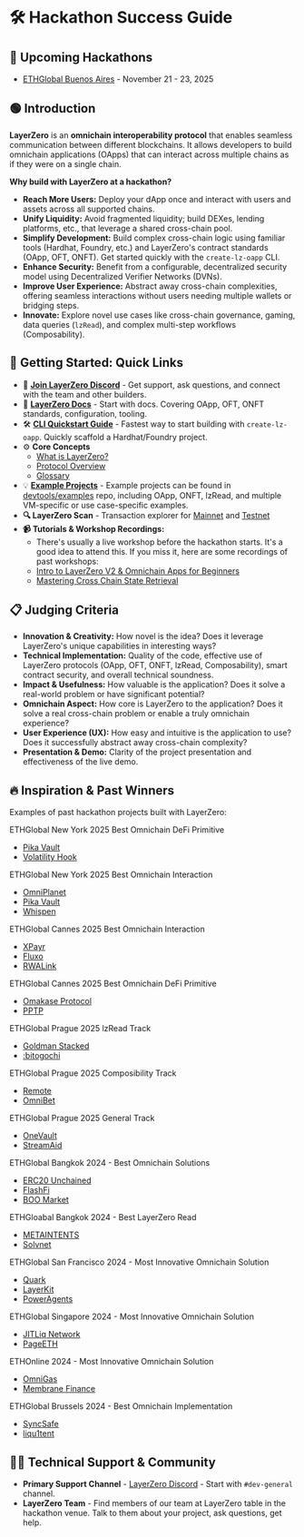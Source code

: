 # 🛠️ **Hackathon Success Guide**

## 📅 Upcoming Hackathons

- [ETHGlobal Buenos Aires](https://ethglobal.com/events/buenosaires) - November 21 - 23, 2025

## 🟢 Introduction

**LayerZero** is an **omnichain interoperability protocol** that enables seamless communication between different blockchains. It allows developers to build omnichain applications (OApps) that can interact across multiple chains as if they were on a single chain.

**Why build with LayerZero at a hackathon?**

- **Reach More Users:** Deploy your dApp once and interact with users and assets across all supported chains.
- **Unify Liquidity:** Avoid fragmented liquidity; build DEXes, lending platforms, etc., that leverage a shared cross-chain pool.
- **Simplify Development:** Build complex cross-chain logic using familiar tools (Hardhat, Foundry, etc.) and LayerZero's contract standards (OApp, OFT, ONFT). Get started quickly with the `create-lz-oapp` CLI.
- **Enhance Security:** Benefit from a configurable, decentralized security model using Decentralized Verifier Networks (DVNs).
- **Improve User Experience:** Abstract away cross-chain complexities, offering seamless interactions without users needing multiple wallets or bridging steps.
- **Innovate:** Explore novel use cases like cross-chain governance, gaming, data queries (`lzRead`), and complex multi-step workflows (Composability).

## 🚀 Getting Started: Quick Links

- 💬 **[Join LayerZero Discord](https://discord.gg/ktbvm8Nkcr)** - Get support, ask questions, and connect with the team and other builders.
- 📖 **[LayerZero Docs](https://docs.layerzero.network/v2/developers/evm/overview)** - Start with docs. Covering OApp, OFT, ONFT standards, configuration, tooling.
- 🛠️ **[CLI Quickstart Guide](https://docs.layerzero.network/v2/developers/evm/create-lz-oapp/start)** - Fastest way to start building with `create-lz-oapp`. Quickly scaffold a Hardhat/Foundry project.
- ⚙️ **Core Concepts**
  - [What is LayerZero?](https://docs.layerzero.network/v2/concepts/getting-started/what-is-layerzero)
  - [Protocol Overview](https://docs.layerzero.network/v2/concepts/protocol/protocol-overview)
  - [Glossary](https://docs.layerzero.network/v2/concepts/glossary)
- 💡 **[Example Projects](https://github.com/LayerZero-Labs/devtools/tree/main/examples)** - Example projects can be found in [devtools/examples](https://github.com/LayerZero-Labs/devtools/tree/main/examples) repo, including OApp, ONFT, lzRead, and multiple VM-specific or use case-specific examples.
- **🔍 LayerZero Scan** - Transaction explorer for [Mainnet](https://layerzeroscan.com/) and [Testnet](https://testnet.layerzeroscan.com/)
- **📹 Tutorials & Workshop Recordings:**
  - There's usually a live workshop before the hackathon starts. It's a good idea to attend this. If you miss it, here are some recordings of past workshops:
  - [Intro to LayerZero V2 & Omnichain Apps for Beginners](https://www.youtube.com/watch?v=W0J_Jz76apE)
  - [Mastering Cross Chain State Retrieval](https://www.youtube.com/watch?v=DEvfd44q5ys)

## 📋 Judging Criteria

- **Innovation & Creativity:** How novel is the idea? Does it leverage LayerZero's unique capabilities in interesting ways?
- **Technical Implementation:** Quality of the code, effective use of LayerZero protocols (OApp, OFT, ONFT, lzRead, Composability), smart contract security, and overall technical soundness.
- **Impact & Usefulness:** How valuable is the application? Does it solve a real-world problem or have significant potential?
- **Omnichain Aspect:** How core is LayerZero to the application? Does it solve a real cross-chain problem or enable a truly omnichain experience?
- **User Experience (UX):** How easy and intuitive is the application to use? Does it successfully abstract away cross-chain complexity?
- **Presentation & Demo:** Clarity of the project presentation and effectiveness of the live demo.

## 🔥 Inspiration & Past Winners

Examples of past hackathon projects built with LayerZero:

ETHGlobal New York 2025 Best Omnichain DeFi Primitive
- [Pika Vault](https://ethglobal.com/showcase/pika-vault-j3g2i)
- [Volatility Hook](https://ethglobal.com/showcase/volatility-hook-3xkyp)

ETHGlobal New York 2025 Best Omnichain Interaction
- [OmniPlanet](https://ethglobal.com/showcase/omniplanet-17z6b)
- [Pika Vault](https://ethglobal.com/showcase/pika-vault-j3g2i)
- [Whispen](https://ethglobal.com/showcase/whisper-j8j2w)

ETHGlobal Cannes 2025 Best Omnichain Interaction
- [XPayr](https://ethglobal.com/showcase/xpayr-b5vwy)
- [Fluxo](https://ethglobal.com/showcase/fluxo-ceu6a)
- [RWALink](https://ethglobal.com/showcase/rwalink-4nyfv)

ETHGlobal Cannes 2025 Best Omnichain DeFi Primitive
- [Omakase Protocol](https://ethglobal.com/showcase/omakase-protocol-3prsj)
- [PPTP](https://ethglobal.com/showcase/pptp-2onr3)

ETHGlobal Prague 2025 lzRead Track
- [Goldman Stacked](https://ethglobal.com/showcase/goldman-stacked-xr505)
- [:bitogochi](https://ethglobal.com/showcase/bitogochi-bcvx9)

ETHGlobal Prague 2025 Composibility Track
- [Remote](https://ethglobal.com/showcase/remote-913v9)
- [OmniBet](https://ethglobal.com/showcase/omnibet-m5eu9)

ETHGlobal Prague 2025 General Track
- [OneVault](https://ethglobal.com/showcase/onevault-bh8qp)
- [StreamAid](https://ethglobal.com/showcase/streamaid-nm473)

ETHGlobal Bangkok 2024 - Best Omnichain Solutions
- [ERC20 Unchained](https://ethglobal.com/showcase/erc20-unchained-ziaz1)
- [FlashFi](https://ethglobal.com/showcase/flashfi-g27p4)
- [BOO Market](https://ethglobal.com/showcase/boo-market-oekxo)

ETHGloabal Bangkok 2024 - Best LayerZero Read
- [METAINTENTS](https://ethglobal.com/showcase/metaintents-8kjr4)
- [Solvnet](https://ethglobal.com/showcase/solvnet-rr87n)

ETHGlobal San Francisco 2024 - Most Innovative Omnichain Solution
- [Quark](https://ethglobal.com/showcase/quark-py5p4)
- [LayerKit](https://ethglobal.com/showcase/layerkit-ksqw0)
- [PowerAgents](https://ethglobal.com/showcase/power-agents-djqmb)

ETHGlobal Singapore 2024 - Most Innovative Omnichain Solution
- [JITLiq Network](https://ethglobal.com/showcase/jitliq-network-m2cw1)
- [PageETH](https://ethglobal.com/showcase/pageeth-rcjiz)

ETHOnline 2024 - Most Innovative Omnichain Solution
- [OmniGas](https://ethglobal.com/showcase/omnigas-cqg1m)
- [Membrane Finance](https://ethglobal.com/showcase/membrane-finance-qvq7k)

ETHGlobal Brussels 2024 - Best Omnichain Implementation
- [SyncSafe](https://ethglobal.com/showcase/syncsafe-dcrfk)
- [liqu1tent](https://ethglobal.com/showcase/liqu1tent-5mctm)

## 🧑‍💻 Technical Support & Community

- **Primary Support Channel** - [LayerZero Discord](https://discord.gg/ktbvm8Nkcr) - Start with `#dev-general` channel.
- **LayerZero Team** - Find members of our team at LayerZero table in the hackathon venue. Talk to them about your project, ask questions, get help.
